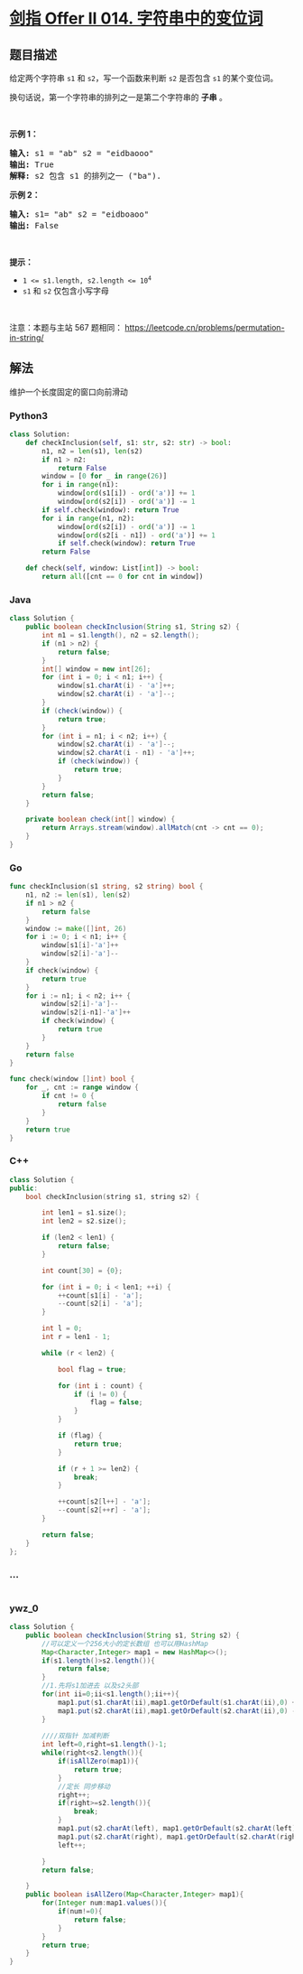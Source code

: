 # [剑指 Offer II 014. 字符串中的变位词](https://leetcode.cn/problems/MPnaiL)

## 题目描述

<!-- 这里写题目描述 -->

<p>给定两个字符串&nbsp;<code>s1</code>&nbsp;和&nbsp;<code>s2</code>，写一个函数来判断 <code>s2</code> 是否包含 <code>s1</code><strong>&nbsp;</strong>的某个变位词。</p>

<p>换句话说，第一个字符串的排列之一是第二个字符串的 <strong>子串</strong> 。</p>

<p>&nbsp;</p>

<p><strong>示例 1：</strong></p>

<pre>
<strong>输入: </strong>s1 = &quot;ab&quot; s2 = &quot;eidbaooo&quot;
<strong>输出: </strong>True
<strong>解释:</strong> s2 包含 s1 的排列之一 (&quot;ba&quot;).
</pre>

<p><strong>示例 2：</strong></p>

<pre>
<strong>输入: </strong>s1= &quot;ab&quot; s2 = &quot;eidboaoo&quot;
<strong>输出:</strong> False
</pre>

<p>&nbsp;</p>

<p><strong>提示：</strong></p>

<ul>
	<li><code>1 &lt;= s1.length, s2.length &lt;= 10<sup>4</sup></code></li>
	<li><code>s1</code> 和 <code>s2</code> 仅包含小写字母</li>
</ul>

<p>&nbsp;</p>

<p><meta charset="UTF-8" />注意：本题与主站 567&nbsp;题相同：&nbsp;<a href="https://leetcode.cn/problems/permutation-in-string/">https://leetcode.cn/problems/permutation-in-string/</a></p>

## 解法

<!-- 这里可写通用的实现逻辑 -->

维护一个长度固定的窗口向前滑动

<!-- tabs:start -->

### **Python3**

<!-- 这里可写当前语言的特殊实现逻辑 -->

```python
class Solution:
    def checkInclusion(self, s1: str, s2: str) -> bool:
        n1, n2 = len(s1), len(s2)
        if n1 > n2:
            return False
        window = [0 for _ in range(26)]
        for i in range(n1):
            window[ord(s1[i]) - ord('a')] += 1
            window[ord(s2[i]) - ord('a')] -= 1
        if self.check(window): return True
        for i in range(n1, n2):
            window[ord(s2[i]) - ord('a')] -= 1
            window[ord(s2[i - n1]) - ord('a')] += 1
            if self.check(window): return True
        return False

    def check(self, window: List[int]) -> bool:
        return all([cnt == 0 for cnt in window])
```

### **Java**

<!-- 这里可写当前语言的特殊实现逻辑 -->

```java
class Solution {
    public boolean checkInclusion(String s1, String s2) {
        int n1 = s1.length(), n2 = s2.length();
        if (n1 > n2) {
            return false;
        }
        int[] window = new int[26];
        for (int i = 0; i < n1; i++) {
            window[s1.charAt(i) - 'a']++;
            window[s2.charAt(i) - 'a']--;
        }
        if (check(window)) {
            return true;
        }
        for (int i = n1; i < n2; i++) {
            window[s2.charAt(i) - 'a']--;
            window[s2.charAt(i - n1) - 'a']++;
            if (check(window)) {
                return true;
            }
        }
        return false;
    }

    private boolean check(int[] window) {
        return Arrays.stream(window).allMatch(cnt -> cnt == 0);
    }
}
```

### **Go**

```go
func checkInclusion(s1 string, s2 string) bool {
	n1, n2 := len(s1), len(s2)
	if n1 > n2 {
		return false
	}
	window := make([]int, 26)
	for i := 0; i < n1; i++ {
		window[s1[i]-'a']++
		window[s2[i]-'a']--
	}
	if check(window) {
		return true
	}
	for i := n1; i < n2; i++ {
		window[s2[i]-'a']--
		window[s2[i-n1]-'a']++
		if check(window) {
			return true
		}
	}
	return false
}

func check(window []int) bool {
	for _, cnt := range window {
		if cnt != 0 {
			return false
		}
	}
	return true
}
```

### **C++**

```cpp
class Solution {
public:
    bool checkInclusion(string s1, string s2) {

        int len1 = s1.size();
        int len2 = s2.size();

        if (len2 < len1) {
            return false;
        }

        int count[30] = {0};

        for (int i = 0; i < len1; ++i) {
            ++count[s1[i] - 'a'];
            --count[s2[i] - 'a'];
        }

        int l = 0;
        int r = len1 - 1;

        while (r < len2) {

            bool flag = true;

            for (int i : count) {
                if (i != 0) {
                    flag = false;
                }
            }

            if (flag) {
                return true;
            }

            if (r + 1 >= len2) {
                break;
            }

            ++count[s2[l++] - 'a'];
            --count[s2[++r] - 'a'];
        }

        return false;
    }
};
```

### **...**

```

```

### **ywz_0**

```java
class Solution {
    public boolean checkInclusion(String s1, String s2) {
        //可以定义一个256大小的定长数组 也可以用HashMap
        Map<Character,Integer> map1 = new HashMap<>();
        if(s1.length()>s2.length()){
            return false;
        }
        //1.先将s1加进去 以及s2头部
        for(int ii=0;ii<s1.length();ii++){
            map1.put(s1.charAt(ii),map1.getOrDefault(s1.charAt(ii),0) + 1);
            map1.put(s2.charAt(ii),map1.getOrDefault(s2.charAt(ii),0) - 1);
        }
        
        ////双指针 加减判断
        int left=0,right=s1.length()-1;
        while(right<s2.length()){
            if(isAllZero(map1)){
                return true;
            }
            //定长 同步移动
            right++;
            if(right>=s2.length()){
                break;
            }
            map1.put(s2.charAt(left), map1.getOrDefault(s2.charAt(left),0) + 1); //左收补
            map1.put(s2.charAt(right), map1.getOrDefault(s2.charAt(right),0) - 1); //右扩减
            left++;

        }
        return false;

    }
    public boolean isAllZero(Map<Character,Integer> map1){
        for(Integer num:map1.values()){
            if(num!=0){
                return false;
            }
        }
        return true;
    }
}
```

<!-- tabs:end -->
